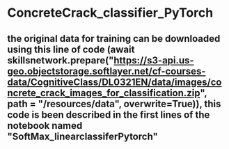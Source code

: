 # ConcreteCrack_classifier_PyTorch
## the original data for training can be downloaded using this line of code (await skillsnetwork.prepare("https://s3-api.us-geo.objectstorage.softlayer.net/cf-courses-data/CognitiveClass/DL0321EN/data/images/concrete_crack_images_for_classification.zip", path = "/resources/data", overwrite=True)), this code is been described in the first lines of the notebook named "SoftMax_linearclassiferPytorch"
